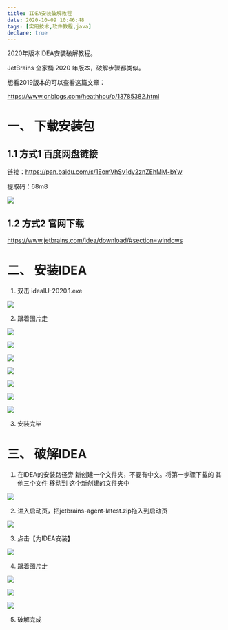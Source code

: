 ```yaml
---
title: IDEA安装破解教程
date: 2020-10-09 10:46:48
tags: [实用技术,软件教程,java]
declare: true
---
```



 2020年版本IDEA安装破解教程。

 JetBrains 全家桶 2020 年版本，破解步骤都类似。
 
 
 想看2019版本的可以查看这篇文章：

https://www.cnblogs.com/heathhou/p/13785382.html

<!-- more -->

# 一、 下载安装包


## 1.1 方式1 百度网盘链接

链接：https://pan.baidu.com/s/1EomVhSv1dy2znZEhMM-bYw 

提取码：68m8 

![](https://cdn.jsdelivr.net/gh/heathhou/image_store/分类/Java/IDEA/20201120153535.png)

## 1.2 方式2 官网下载


https://www.jetbrains.com/idea/download/#section=windows


# 二、 安装IDEA

1. 双击 ideaIU-2020.1.exe

![](https://cdn.jsdelivr.net/gh/heathhou/image_store/分类/Java/IDEA/20201120154223.png)

2. 跟着图片走

![](https://cdn.jsdelivr.net/gh/heathhou/image_store/分类/Java/IDEA/20201120154333.png)


![](https://cdn.jsdelivr.net/gh/heathhou/image_store/分类/Java/IDEA/20201120154434.png)

![](https://cdn.jsdelivr.net/gh/heathhou/image_store/分类/Java/IDEA/20201120154850.png)

![](https://cdn.jsdelivr.net/gh/heathhou/image_store/分类/Java/IDEA/20201120155016.png)

![](https://cdn.jsdelivr.net/gh/heathhou/image_store/分类/Java/IDEA/20201120155101.png)

![](https://cdn.jsdelivr.net/gh/heathhou/image_store/分类/Java/IDEA/20201120155424.png)

![](https://cdn.jsdelivr.net/gh/heathhou/image_store/分类/Java/IDEA/20201121011907.png)

3. 安装完毕

# 三、 破解IDEA

1. 在IDEA的安装路径旁 新创建一个文件夹，不要有中文。将第一步骤下载的 其他三个文件 移动到 这个新创建的文件夹中

![](https://cdn.jsdelivr.net/gh/heathhou/image_store/分类/Java/IDEA/20201120194806.png)

2. 进入启动页，把jetbrains-agent-latest.zip拖入到启动页

![](https://cdn.jsdelivr.net/gh/heathhou/image_store/分类/Java/IDEA/20201120185116.png)

3. 点击【为IDEA安装】

![](https://cdn.jsdelivr.net/gh/heathhou/image_store/分类/Java/IDEA/20201120185218.png)

4. 跟着图片走

![](https://cdn.jsdelivr.net/gh/heathhou/image_store/分类/Java/IDEA/20201120185244.png)

![](https://cdn.jsdelivr.net/gh/heathhou/image_store/分类/Java/IDEA/20201120185435.png)

![](https://cdn.jsdelivr.net/gh/heathhou/image_store/分类/Java/IDEA/20201120185526.png)

5. 破解完成
